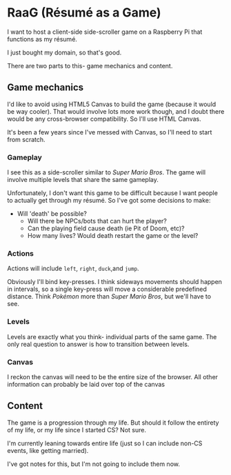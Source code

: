 # RaaG (Résumé as a Game)

I want to host a client-side side-scroller game on a Raspberry Pi that functions as my résumé.

I just bought my domain, so that's good.

There are two parts to this- game mechanics and content.

## Game mechanics

  I'd like to avoid using HTML5 Canvas to build the game (because it would be way cooler). That would involve lots more work though, and I doubt there would be any cross-browser compatibility.  So I'll use HTML Canvas. 

  It's been a few years since I've messed with Canvas, so I'll need to start from scratch. 

### Gameplay
  
  I see this as a side-scroller similar to _Super Mario Bros_. The game will involve multiple levels that share the same gameplay.
  
  Unfortunately, I don't want this game to be difficult because I want people to actually get through my résumé. So I've got some decisions to make: 

  - Will 'death' be possible? 
    - Will there be NPCs/bots that can hurt the player? 
    - Can the playing field cause death (ie Pit of Doom, etc)? 
    - How many lives? Would death restart the game or the level?

### Actions

  Actions will include `left`,  `right`, `duck`,and `jump`. 

  Obviously I'll bind key-presses. I think sideways movements should happen in intervals, so a single key-press will move a considerable predefined distance. Think _Pokémon_ more than _Super Mario Bros_, but we'll have to see. 

### Levels

  Levels are exactly what you think- individual parts of the same game. The only real question to answer is how to transition between levels. 

### Canvas

  I reckon the canvas will need to be the entire size of the browser. All other information can probably be laid over top of the canvas

## Content

  The game is a progression through my life. But should it follow the entirety of my life, or my life since I started CS? Not sure. 

  I'm currently leaning towards entire life (just so I can include non-CS events, like getting married).

  I've got notes for this, but I'm not going to include them now. 